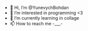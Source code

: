 - 👋 Hi, I’m @YunevychBohdan
- 👀 I’m interested in programming <3
- 🌱 I’m currently learning in collage
- 📫 How to reach me -___-

<!---
YunevychBohdan/YunevychBohdan is a ✨ special ✨ repository because its `README.md` (this file) appears on your GitHub profile.
You can click the Preview link to take a look at your changes.
--->
